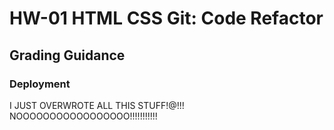 # HW-01 HTML CSS Git: Code Refactor
## Grading Guidance

### Deployment
I JUST OVERWROTE ALL THIS STUFF!@!!!
NOOOOOOOOOOOOOOOOO!!!!!!!!!!!



